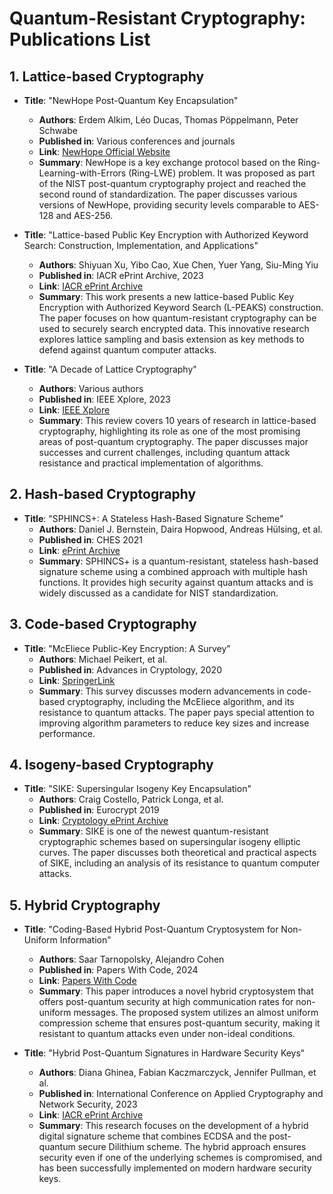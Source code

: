 # Quantum-Resistant Cryptography: Publications List

## 1. Lattice-based Cryptography

- **Title**: "NewHope Post-Quantum Key Encapsulation"
  - **Authors**: Erdem Alkim, Léo Ducas, Thomas Pöppelmann, Peter Schwabe
  - **Published in**: Various conferences and journals
  - **Link**: [NewHope Official Website](https://www.newhopecrypto.org/)
  - **Summary**: NewHope is a key exchange protocol based on the Ring-Learning-with-Errors (Ring-LWE) problem. It was proposed as part of the NIST post-quantum cryptography project and reached the second round of standardization. The paper discusses various versions of NewHope, providing security levels comparable to AES-128 and AES-256.

- **Title**: "Lattice-based Public Key Encryption with Authorized Keyword Search: Construction, Implementation, and Applications"
  - **Authors**: Shiyuan Xu, Yibo Cao, Xue Chen, Yuer Yang, Siu-Ming Yiu
  - **Published in**: IACR ePrint Archive, 2023
  - **Link**: [IACR ePrint Archive](https://eprint.iacr.org/)
  - **Summary**: This work presents a new lattice-based Public Key Encryption with Authorized Keyword Search (L-PEAKS) construction. The paper focuses on how quantum-resistant cryptography can be used to securely search encrypted data. This innovative research explores lattice sampling and basis extension as key methods to defend against quantum computer attacks.

- **Title**: "A Decade of Lattice Cryptography"
  - **Authors**: Various authors
  - **Published in**: IEEE Xplore, 2023
  - **Link**: [IEEE Xplore](https://ieeexplore.ieee.org/)
  - **Summary**: This review covers 10 years of research in lattice-based cryptography, highlighting its role as one of the most promising areas of post-quantum cryptography. The paper discusses major successes and current challenges, including quantum attack resistance and practical implementation of algorithms.

## 2. Hash-based Cryptography

- **Title**: "SPHINCS+: A Stateless Hash-Based Signature Scheme"
  - **Authors**: Daniel J. Bernstein, Daira Hopwood, Andreas Hülsing, et al.
  - **Published in**: CHES 2021
  - **Link**: [ePrint Archive](https://eprint.iacr.org/)
  - **Summary**: SPHINCS+ is a quantum-resistant, stateless hash-based signature scheme using a combined approach with multiple hash functions. It provides high security against quantum attacks and is widely discussed as a candidate for NIST standardization.

## 3. Code-based Cryptography

- **Title**: "McEliece Public-Key Encryption: A Survey"
  - **Authors**: Michael Peikert, et al.
  - **Published in**: Advances in Cryptology, 2020
  - **Link**: [SpringerLink](https://link.springer.com/)
  - **Summary**: This survey discusses modern advancements in code-based cryptography, including the McEliece algorithm, and its resistance to quantum attacks. The paper pays special attention to improving algorithm parameters to reduce key sizes and increase performance.

## 4. Isogeny-based Cryptography

- **Title**: "SIKE: Supersingular Isogeny Key Encapsulation"
  - **Authors**: Craig Costello, Patrick Longa, et al.
  - **Published in**: Eurocrypt 2019
  - **Link**: [Cryptology ePrint Archive](https://eprint.iacr.org/)
  - **Summary**: SIKE is one of the newest quantum-resistant cryptographic schemes based on supersingular isogeny elliptic curves. The paper discusses both theoretical and practical aspects of SIKE, including an analysis of its resistance to quantum computer attacks.

## 5. Hybrid Cryptography

- **Title**: "Coding-Based Hybrid Post-Quantum Cryptosystem for Non-Uniform Information"
  - **Authors**: Saar Tarnopolsky, Alejandro Cohen
  - **Published in**: Papers With Code, 2024
  - **Link**: [Papers With Code](https://paperswithcode.com/paper/coding-based-hybrid-post-quantum-cryptosystem)
  - **Summary**: This paper introduces a novel hybrid cryptosystem that offers post-quantum security at high communication rates for non-uniform messages. The proposed system utilizes an almost uniform compression scheme that ensures post-quantum security, making it resistant to quantum attacks even under non-ideal conditions.

- **Title**: "Hybrid Post-Quantum Signatures in Hardware Security Keys"
  - **Authors**: Diana Ghinea, Fabian Kaczmarczyck, Jennifer Pullman, et al.
  - **Published in**: International Conference on Applied Cryptography and Network Security, 2023
  - **Link**: [IACR ePrint Archive](https://eprint.iacr.org/2022/1225)
  - **Summary**: This research focuses on the development of a hybrid digital signature scheme that combines ECDSA and the post-quantum secure Dilithium scheme. The hybrid approach ensures security even if one of the underlying schemes is compromised, and has been successfully implemented on modern hardware security keys.
